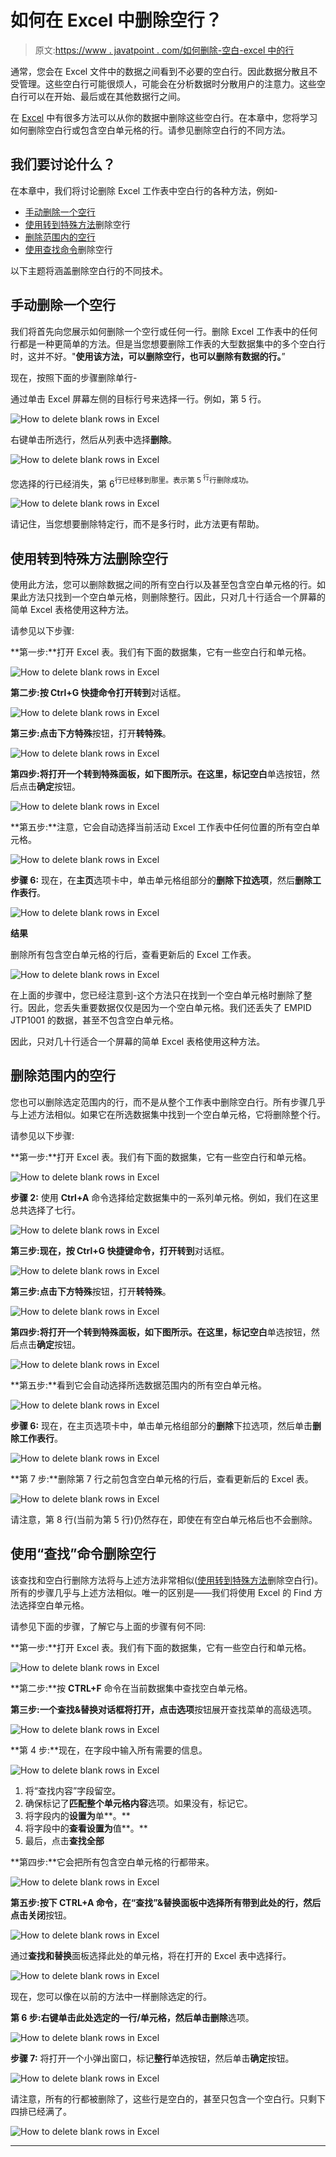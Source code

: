 # 如何在 Excel 中删除空行？

> 原文:[https://www . javatpoint . com/如何删除-空白-excel 中的行](https://www.javatpoint.com/how-to-delete-blank-rows-in-excel)

通常，您会在 Excel 文件中的数据之间看到不必要的空白行。因此数据分散且不受管理。这些空白行可能很烦人，可能会在分析数据时分散用户的注意力。这些空白行可以在开始、最后或在其他数据行之间。

在 [Excel](https://www.javatpoint.com/excel-tutorial) 中有很多方法可以从你的数据中删除这些空白行。在本章中，您将学习如何删除空白行或包含空白单元格的行。请参见删除空白行的不同方法。

## 我们要讨论什么？

在本章中，我们将讨论删除 Excel 工作表中空白行的各种方法，例如-

*   [手动删除一个空行](#single-blank-row-manually)
*   [使用转到特殊方法](#Special-method)删除空行
*   [删除范围内的空行](#within-a-range)
*   [使用查找命令](#Find-command)删除空行

以下主题将涵盖删除空白行的不同技术。

## 手动删除一个空行

我们将首先向您展示如何删除一个空行或任何一行。删除 Excel 工作表中的任何行都是一种更简单的方法。但是当您想要删除工作表的大型数据集中的多个空白行时，这并不好。"**使用该方法，可以删除空行，也可以删除有数据的行。**”

现在，按照下面的步骤删除单行-

通过单击 Excel 屏幕左侧的目标行号来选择一行。例如，第 5 行。

![How to delete blank rows in Excel](../Images/9e6591f362c73e2efde537ced410b585.png)

右键单击所选行，然后从列表中选择**删除**。

![How to delete blank rows in Excel](../Images/32a85b9a2f7fc9671e3e2b920abca5dc.png)

您选择的行已经消失，第 6<sup>行已经移到那里。表示第 5 <sup>行</sup>行删除成功。</sup>

![How to delete blank rows in Excel](../Images/983ccfe6abcaf9ea86b83b471ca0f6e9.png)

请记住，当您想要删除特定行，而不是多行时，此方法更有帮助。

## 使用转到特殊方法删除空行

使用此方法，您可以删除数据之间的所有空白行以及甚至包含空白单元格的行。如果此方法只找到一个空白单元格，则删除整行。因此，只对几十行适合一个屏幕的简单 Excel 表格使用这种方法。

请参见以下步骤:

**第一步:**打开 Excel 表。我们有下面的数据集，它有一些空白行和单元格。

![How to delete blank rows in Excel](../Images/d1c2155d150832140d39efc6eaf15327.png)

**第二步:**按 **Ctrl+G** 快捷命令打开**转到**对话框。

![How to delete blank rows in Excel](../Images/e9f0eb7573b1ba3660bce5d7635a99e0.png)

**第三步:**点击下方**特殊**按钮，打开**转特殊**。

![How to delete blank rows in Excel](../Images/a2dff119f0cfecae54fc231a95cddb5d.png)

**第四步:**将打开一个转到特殊面板，如下图所示。在这里，标记**空白**单选按钮，然后点击**确定**按钮。

![How to delete blank rows in Excel](../Images/2592c7751cd13c8ed332af6736dfddc6.png)

**第五步:**注意，它会自动选择当前活动 Excel 工作表中任何位置的所有空白单元格。

![How to delete blank rows in Excel](../Images/c675c4a70eeaacfadeca58aff4d691ec.png)

**步骤 6:** 现在，在**主页**选项卡中，单击单元格组部分的**删除下拉选项**，然后**删除工作表行**。

![How to delete blank rows in Excel](../Images/aba834995fc0b379770d7af34fd0883a.png)

**结果**

删除所有包含空白单元格的行后，查看更新后的 Excel 工作表。

![How to delete blank rows in Excel](../Images/237ee516c049596905abd4cc6c5a354d.png)

在上面的步骤中，您已经注意到-这个方法只在找到一个空白单元格时删除了整行。因此，您丢失重要数据仅仅是因为一个空白单元格。我们还丢失了 EMPID JTP1001 的数据，甚至不包含空白单元格。

因此，只对几十行适合一个屏幕的简单 Excel 表格使用这种方法。

## 删除范围内的空行

您也可以删除选定范围内的行，而不是从整个工作表中删除空白行。所有步骤几乎与上述方法相似。如果它在所选数据集中找到一个空白单元格，它将删除整个行。

请参见以下步骤:

**第一步:**打开 Excel 表。我们有下面的数据集，它有一些空白行和单元格。

![How to delete blank rows in Excel](../Images/49dba5a07f1cf8bee25ac5f96ebc317d.png)

**步骤 2:** 使用 **Ctrl+A** 命令选择给定数据集中的一系列单元格。例如，我们在这里总共选择了七行。

![How to delete blank rows in Excel](../Images/8e6c0bf745b7e4f3cce1e9522beab77a.png)

**第三步:**现在，按 **Ctrl+G** 快捷键命令，打开**转到**对话框。

![How to delete blank rows in Excel](../Images/0c4ff40f4d738797f906c7a8e93b9930.png)

**第三步:**点击下方**特殊**按钮，打开**转特殊**。

![How to delete blank rows in Excel](../Images/b4fa126221586ea670b948b6c1fd4a73.png)

**第四步:**将打开一个转到特殊面板，如下图所示。在这里，标记**空白**单选按钮，然后点击**确定**按钮。

![How to delete blank rows in Excel](../Images/edf3bd68df41039e09c31aaeafec34f0.png)

**第五步:**看到它会自动选择所选数据范围内的所有空白单元格。

![How to delete blank rows in Excel](../Images/2d8e7b7f07a3bc6346da7d74038a8c2d.png)

**步骤 6:** 现在，在主页选项卡中，单击单元格组部分的**删除**下拉选项，然后单击**删除工作表行**。

![How to delete blank rows in Excel](../Images/32f9e15d96c21c5628fe612d04741cff.png)

**第 7 步:**删除第 7 行之前包含空白单元格的行后，查看更新后的 Excel 表。

![How to delete blank rows in Excel](../Images/f32cf15f80979efb214c686858403af9.png)

请注意，第 8 行(当前为第 5 行)仍然存在，即使在有空白单元格后也不会删除。

## 使用“查找”命令删除空行

该查找和空白行删除方法将与上述方法非常相似([使用转到特殊方法](#Special-method)删除空白行)。所有的步骤几乎与上述方法相似。唯一的区别是——我们将使用 Excel 的 Find 方法选择空白单元格。

请参见下面的步骤，了解它与上面的步骤有何不同:

**第一步:**打开 Excel 表。我们有下面的数据集，它有一些空白行和单元格。

![How to delete blank rows in Excel](../Images/9fe1f274a65d7c85edcb9b5a31bae9d4.png)

**第二步:**按 **CTRL+F** 命令在当前数据集中查找空白单元格。

**第三步:**一个查找&替换对话框将打开，点击**选项**按钮展开查找菜单的高级选项。

![How to delete blank rows in Excel](../Images/dc67ad4e27a40750b8acf6a95b3868af.png)

**第 4 步:**现在，在字段中输入所有需要的信息。

![How to delete blank rows in Excel](../Images/0f8cee351317eea74051c41daabe20d9.png)

1.  将“查找内容”字段留空。
2.  确保标记了**匹配整个单元格内容**选项。如果没有，标记它。
3.  将字段内的**设置为**单**。**
4.  将字段中的**查看设置为**值**。**
5.  最后，点击**查找全部**

**第四步:**它会把所有包含空白单元格的行都带来。

![How to delete blank rows in Excel](../Images/5e3281bf122684b8e0e8e5d82a71f9cf.png)

**第五步:**按下 **CTRL+A** 命令，在“查找”&替换面板中选择所有带到此处的行，然后点击**关闭**按钮。

![How to delete blank rows in Excel](../Images/2e0e03314f023dc4062a32872d0b04f0.png)

通过**查找和替换**面板选择此处的单元格，将在打开的 Excel 表中选择行。

![How to delete blank rows in Excel](../Images/6b9821a3d02357bf12ccc9418ad33bf5.png)

现在，您可以像在以前的方法中一样删除选定的行。

**第 6 步:**右键单击此处选定的一行/单元格，然后单击**删除**选项。

![How to delete blank rows in Excel](../Images/0567009df278f0297a7fa0224ff34bd1.png)

**步骤 7:** 将打开一个小弹出窗口，标记**整行**单选按钮，然后单击**确定**按钮。

![How to delete blank rows in Excel](../Images/70d38eb98f8e309af2b11de9dc5d64c2.png)

请注意，所有的行都被删除了，这些行是空白的，甚至只包含一个空白行。只剩下四排已经满了。

![How to delete blank rows in Excel](../Images/1e56dce6f4806d6c190ad0fe34b8ed05.png)

* * *